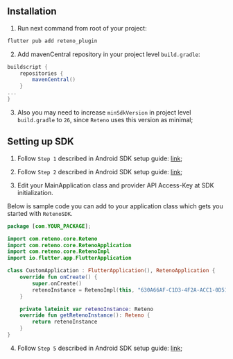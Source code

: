 ## Installation


1. Run next command from root of your project:

```sh
flutter pub add reteno_plugin 
```
2. Add mavenCentral repository in your project level `build.gradle`:
```groovy
buildscript { 
    repositories { 
        mavenCentral() 
    } 
... 
}
```
3. Also you may need to increase `minSdkVersion` in project level `build.gradle` to `26`, since `Reteno` uses this version as minimal;

## Setting up SDK

1. Follow `Step 1` described in Android SDK setup guide: [link](https://docs.reteno.com/reference/android-sdk-setup#step-1-make-sure-to-enable-androidx-in-your-gradleproperties-file);

2. Follow `Step 2` described in Android SDK setup guide: [link](https://docs.reteno.com/reference/android-sdk-setup#step-2-make-sure-to-add-comretenofcm-and-firebase-dependencies-in-buildgradle);

3. Edit your MainApplication class and provider API Access-Key at SDK initialization.

Below is sample code you can add to your application class which gets you started with `RetenoSDK`.

```kotlin
package [com.YOUR_PACKAGE];

import com.reteno.core.Reteno
import com.reteno.core.RetenoApplication
import com.reteno.core.RetenoImpl
import io.flutter.app.FlutterApplication

class CustomApplication : FlutterApplication(), RetenoApplication {
    override fun onCreate() {
        super.onCreate()
        retenoInstance = RetenoImpl(this, "630A66AF-C1D3-4F2A-ACC1-0D51C38D2B05")
    }

    private lateinit var retenoInstance: Reteno
    override fun getRetenoInstance(): Reteno {
        return retenoInstance
    }
}

```

4. Follow `Step 5` described in Android SDK setup guide: [link](https://docs.reteno.com/reference/android-sdk-setup#step-5-make-sure-to-set-up-your-firebase-application-for-firebase-cloud-messaging);
